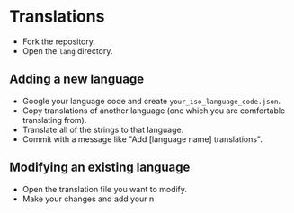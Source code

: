 # Translations

- Fork the repository.
- Open the `lang` directory.

## Adding a new language

- Google your language code and create `your_iso_language_code.json`.
- Copy translations of another language (one which you are comfortable translating from).
- Translate all of the strings to that language.
- Commit with a message like "Add [language name] translations".

## Modifying an existing language

- Open the translation file you want to modify.
- Make your changes and add your n